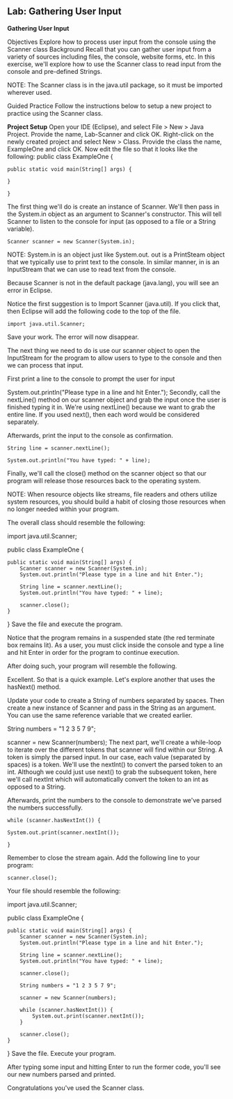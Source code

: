 ## **Lab: Gathering User Input**

**Gathering User Input**

Objectives
Explore how to process user input from the console using the Scanner class
Background
Recall that you can gather user input from a variety of sources including files, the console, website forms, etc. In this exercise, we'll explore how to use the Scanner class to read input from the console and pre-defined Strings.

NOTE: The Scanner class is in the java.util package, so it must be imported wherever used.

Guided Practice
Follow the instructions below to setup a new project to practice using the Scanner class. 

**Project Setup**
Open your IDE (Eclipse), and select File > New > Java Project.
Provide the name, Lab-Scanner and click OK.
Right-click on the newly created project and select New > Class.
Provide the class the name, ExampleOne and click OK.
Now edit the file so that it looks like the following:
public class ExampleOne {

    public static void main(String[] args) {

    }

    }
The first thing we'll do is create an instance of Scanner. We'll then pass in the System.in object as an argument to Scanner's constructor. This will tell Scanner to listen to the console for input (as opposed to a file or a String variable).

    Scanner scanner = new Scanner(System.in);
NOTE: System.in is an object just like System.out. out is a PrintSteam object that we typically use to print text to the console. In similar manner, in is an InputStream that we can use to read text from the console.

Because Scanner is not in the default package (java.lang), you will see an error in Eclipse.



Notice the first suggestion is to Import Scanner (java.util). If you click that, then Eclipse will add the following code to the top of the file.

    import java.util.Scanner;
Save your work. The error will now disappear.

The next thing we need to do is use our scanner object to open the InputStream for the program to allow users to type to the console and then we can process that input.

First print a line to the console to prompt the user for input

System.out.println("Please type in a line and hit Enter.");
Secondly, call the nextLine() method on our scanner object and grab the input once the user is finished typing it in. We're using nextLine() because we want to grab the entire line. If you used next(), then each word would be considered separately.

Afterwards, print the input to the console as confirmation.

    String line = scanner.nextLine();

    System.out.println("You have typed: " + line);
Finally, we'll call the close() method on the scanner object so that our program will release those resources back to the operating system.

NOTE: When resource objects like streams, file readers and others utilize system resources, you should build a habit of closing those resources when no longer needed within your program.

The overall class should resemble the following:

import java.util.Scanner;

public class ExampleOne {

    public static void main(String[] args) {
        Scanner scanner = new Scanner(System.in);
        System.out.println("Please type in a line and hit Enter.");

        String line = scanner.nextLine();
        System.out.println("You have typed: " + line);

        scanner.close();
    }
}
Save the file and execute the program.



Notice that the program remains in a suspended state (the red terminate box remains lit). As a user, you must click inside the console and type a line and hit Enter in order for the program to continue execution.

After doing such, your program will resemble the following.



Excellent. So that is a quick example. Let's explore another that uses the hasNext() method.

Update your code to create a String of numbers separated by spaces. Then create a new instance of Scanner and pass in the String as an argument. You can use the same reference variable that we created earlier.

String numbers = "1 2 3 5 7 9";

scanner = new Scanner(numbers);
The next part, we'll create a while-loop to iterate over the different tokens that scanner will find within our String. A token is simply the parsed input. In our case, each value (separated by spaces) is a token. We'll use the nextInt() to convert the parsed token to an int. Although we could just use next() to grab the subsequent token, here we'll call nextInt which will automatically convert the token to an int as opposed to a String.

Afterwards, print the numbers to the console to demonstrate we've parsed the numbers successfully.

    while (scanner.hasNextInt()) {

    System.out.print(scanner.nextInt());

    }
Remember to close the stream again. Add the following line to your program:

    scanner.close();
Your file should resemble the following:

import java.util.Scanner;

public class ExampleOne {

    public static void main(String[] args) {
        Scanner scanner = new Scanner(System.in);
        System.out.println("Please type in a line and hit Enter.");

        String line = scanner.nextLine();
        System.out.println("You have typed: " + line);

        scanner.close();

        String numbers = "1 2 3 5 7 9";

        scanner = new Scanner(numbers);

        while (scanner.hasNextInt()) {
            System.out.print(scanner.nextInt());
        }

        scanner.close();
    }
}
Save the file. Execute your program.

After typing some input and hitting Enter to run the former code, you'll see our new numbers parsed and printed.



Congratulations you've used the Scanner class.

